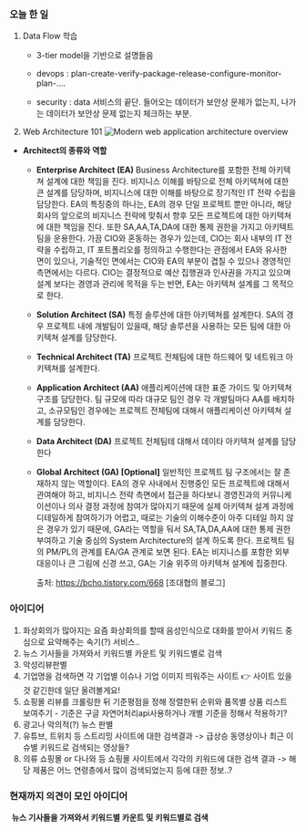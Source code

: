 ### 오늘 한 일

1. Data Flow 학습
   - 3-tier model을 기반으로 설명들음
   
   - devops : plan-create-verify-package-release-configure-monitor-plan-....
   
   - security  : data 서비스의 끝단. 들어오는 데이터가 보안상 문제가 없는지, 나가는 데이터가 보안상 문제 없는지 체크하는 부분. 
   
     
   
2. Web Architecture 101
  ![Modern web application architecture overview](https://scvgoe.github.io/img/web_architecture_101.png)

  - **Architect의 종류와 역할**

    - **Enterprise Architect (EA)** Business Architecture를 포함한 전체 아키텍쳐 설계에 대한 책임을 진다. 비지니스 이해를 바탕으로 전체 아키텍쳐에 대한 큰 설계를 담당하며, 비지니스에 대한 이해를 바탕으로 장기적인 IT 전략 수립을 담당한다. EA의 특징중의 하나는, EA의 경우 단일 프로젝트 뿐만 아니라, 해당 회사의 앞으로의 비지니스 전략에 맞춰서 향후 모든 프로젝트에 대한 아키텍쳐에 대한 책임을 진다. 또한 SA,AA,TA,DA에 대한 통제 권한을 가지고 아키텍트 팀을 운용한다. 가끔 CIO와 혼동하는 경우가 있는데, CIO는 회사 내부의 IT 전략을 수립하고, IT 포트폴리오를 정의하고 수행한다는 관점에서 EA와 유사한 면이 있으나, 기술적인 면에서는 CIO와 EA의 부분이 겹칠 수 있으나 경영적인 측면에서는 다르다. CIO는 결정적으로 예산 집행권과 인사권을 가지고 있으며 설계 보다는 경영과 관리에 목적을 두는 반면, EA는 아키텍쳐 설계를 그 목적으로 한다.

    - **Solution Architect (SA)** 특정 솔루션에 대한 아키텍쳐를 설계한다. SA의 경우 프로젝트 내에 개발팀이 있을때, 해당 솔루션을 사용하는 모든 팀에 대한 아키텍쳐 설계를 담당한다.

    - **Technical Architect (TA)** 프로젝트 전체팀에 대한 하드웨어 및 네트워크 아키텍쳐를 설계한다.

    - **Application Architect (AA)** 애플리케이션에 대한 표준 가이드 및 아키텍쳐 구조를 담당한다. 팀 규모에 따라 대규모 팀인 경우 각 개발팀마다 AA를 배치하고, 소규모팀인 경우에는 프로젝트 전체팀에 대해서 애플리케이션 아키텍쳐 설계를 담당한다.

    - **Data Architect (DA)** 프로젝트 전체팀테 대해서 데이타 아키텍쳐 설계를 담당한다

    - **Global Architect (GA) [Optional]** 일반적인 프로젝트 팀 구조에서는 잘 존재하지 않는 역할이다. EA의 경우 사내에서 진행중인 모든 프로젝트에 대해서 관여해야 하고, 비지니스 전략 측면에서 접근을 하다보니 경영진과의 커뮤니케이션이나 의사 결정 과정에 참여가 많아지기 때문에 실제 아키텍쳐 설계 과정에 디테일하게 참여하기가 어렵고, 때로는 기술의 이해수준이 아주 디테일 하지 않은 경우가 있기 때문에, GA라는 역할을 둬서 SA,TA,DA,AA에 대한 통제 권한 부여하고 기술 중심의 System Architecture의 설계 하도록 한다. 프로젝트 팀의 PM/PL의 관계를 EA/GA 관계로 보면 된다. EA는 비지니스를 포함한 외부 대응이나 큰 그림에 신경 쓰고, GA는 기술 위주의 아키텍쳐 설계에 집중한다.

      출처: https://bcho.tistory.com/668 [조대협의 블로그]





### 아이디어

1. 화상회의가 많아지는 요즘 화상회의를 할때 음성인식으로 대화를 받아서 키워드 중심으로 요약해주는 속기(?) 서비스..  
2. 뉴스 기사들을 가져와서 키워드별 카운트 및 키워드별로 검색
3. 악성리뷰판별 
4. 기업명을 검색하면 각 기업별 이슈나 기업 이미지 띄워주는 사이트 :point_right: 사이트 있을것 같긴한데 일단 올려볼게요!
5. 쇼핑몰 리뷰를 크롤링한 뒤 기준평점을 정해 정렬한뒤 순위와 품목별 상품 리스트 보여주기 - 기준은 구글 자연어처리api사용하거나 개별 기준을 정해서 적용하기? 
6. 광고나 악의적(?) 뉴스 판별
7. 유튜브, 트위치 등 스트리밍 사이트에 대한 검색결과 -> 급상승 동영상이나 최근 이슈별 키워드로 검색되는 영상들?
8. 의류 쇼핑몰 or 다나와 등 쇼핑몰 사이트에서 각각의 키워드에 대한 검색 결과 -> 해당 제품은 어느 연령층에서 많이 검색되었는지 등에 대한 정보..?



### **현재까지 의견이 모인 아이디어**

​	 **뉴스 기사들을 가져와서 키워드별 카운트 및 키워드별로 검색**

